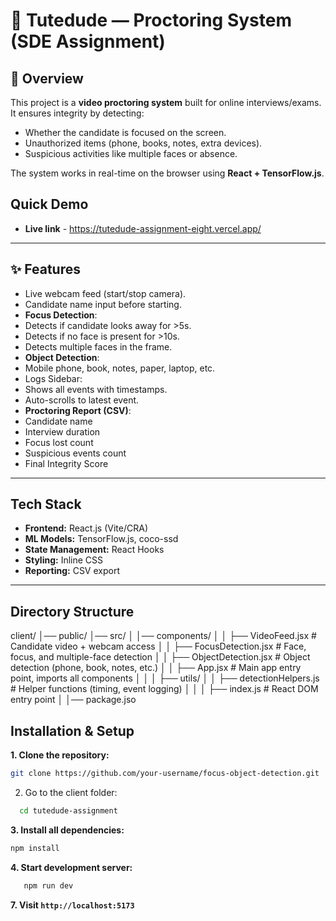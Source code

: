 # 🎥 Tutedude — Proctoring System (SDE Assignment)

## 📌 Overview
This project is a **video proctoring system** built for online interviews/exams.  
It ensures integrity by detecting:
- Whether the candidate is focused on the screen.
- Unauthorized items (phone, books, notes, extra devices).
- Suspicious activities like multiple faces or absence.

The system works in real-time on the browser using **React + TensorFlow.js**.

## Quick Demo

- **Live link** - https://tutedude-assignment-eight.vercel.app/

---

## ✨ Features
-  Live webcam feed (start/stop camera).
-  Candidate name input before starting.
-  **Focus Detection**:
  - Detects if candidate looks away for >5s.
  - Detects if no face is present for >10s.
  - Detects multiple faces in the frame.
-  **Object Detection**:
  - Mobile phone, book, notes, paper, laptop, etc.
-  Logs Sidebar:
  - Shows all events with timestamps.
  - Auto-scrolls to latest event.
-  **Proctoring Report (CSV)**:
  - Candidate name
  - Interview duration
  - Focus lost count
  - Suspicious events count
  - Final Integrity Score

---

##  Tech Stack
- **Frontend:** React.js (Vite/CRA)
- **ML Models:** TensorFlow.js, coco-ssd
- **State Management:** React Hooks
- **Styling:** Inline CSS
- **Reporting:** CSV export

---

## Directory Structure

client/
│── public/
│── src/
│ │── components/
│ │ ├── VideoFeed.jsx # Candidate video + webcam access
│ │ ├── FocusDetection.jsx # Face, focus, and multiple-face detection
│ │ ├── ObjectDetection.jsx # Object detection (phone, book, notes, etc.)
│ │ ├── App.jsx # Main app entry point, imports all components
│ │
│ ├── utils/
│ │ ├── detectionHelpers.js # Helper functions (timing, event logging)
│ │
│ ├── index.js # React DOM entry point
│
│── package.jso


##  Installation & Setup

**1. Clone the repository:**
   ```bash
   git clone https://github.com/your-username/focus-object-detection.git
```

2. Go to the client folder:
 ```bash
   cd tutedude-assignment
```
**3. Install all dependencies:**
```bash
npm install
```
**4. Start development server:**
```bash
   npm run dev
 ```
**7. Visit `http://localhost:5173`**

